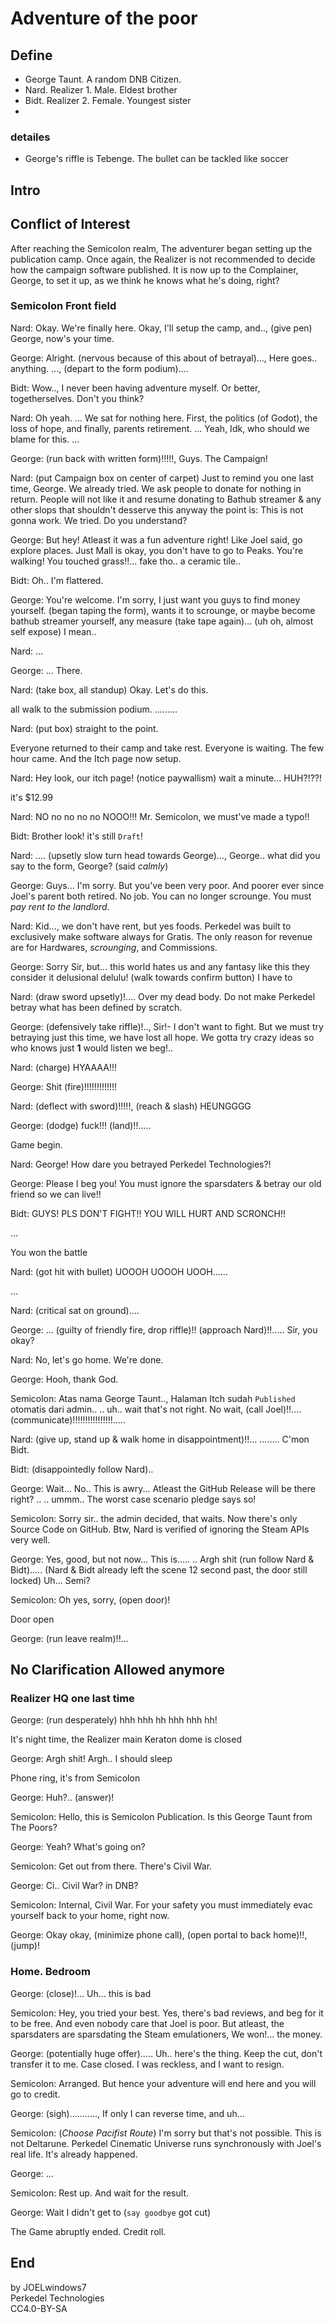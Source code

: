 # Adventure of the poor

## Define

- George Taunt. A random DNB Citizen.
- Nard. Realizer 1. Male. Eldest brother
- Bidt. Realizer 2. Female. Youngest sister
- 

### detailes

- George's riffle is Tebenge. The bullet can be tackled like soccer

## Intro

## Conflict of Interest

After reaching the Semicolon realm, The adventurer began setting up the publication camp. Once again, the Realizer is not recommended to decide how the campaign software published. It is now up to the Complainer, George, to set it up, as we think he knows what he's doing, right?

### Semicolon Front field

Nard: Okay. We're finally here. Okay, I'll setup the camp, and.., (give pen) George, now's your time.

George: Alright. (nervous because of this about of betrayal)..., Here goes.. anything. ..., (depart to the form podium)....

Bidt: Wow.., I never been having adventure myself. Or better, togetherselves. Don't you think?

Nard: Oh yeah. ... We sat for nothing here. First, the politics (of Godot), the loss of hope, and finally, parents retirement. ... Yeah, Idk, who should we blame for this. ...

George: (run back with written form)!!!!!, Guys. The Campaign!

Nard: (put Campaign box on center of carpet) Just to remind you one last time, George. We already tried. We ask people to donate for nothing in return. People will not like it and resume donating to Bathub streamer & any other slops that shouldn't desserve this anyway the point is: This is not gonna work. We tried. Do you understand?

George: But hey! Atleast it was a fun adventure right! Like Joel said, go explore places. Just Mall is okay, you don't have to go to Peaks. You're walking! You touched grass!!... fake tho.. a ceramic tile..

Bidt: Oh.. I'm flattered.

George: You're welcome. I'm sorry, I just want you guys to find money yourself. (began taping the form), wants it to scrounge, or maybe become bathub streamer yourself, any measure (take tape again)... (uh oh, almost self expose) I mean..

Nard: ...

George: ... There.

Nard: (take box, all standup) Okay. Let's do this.

all walk to the submission podium. .........

Nard: (put box) straight to the point.

Everyone returned to their camp and take rest. Everyone is waiting. The few hour came. And the Itch page now setup.

Nard: Hey look, our itch page! (notice paywallism) wait a minute... HUH?!??!

it's $12.99

Nard: NO no no no no NOOO!!! Mr. Semicolon, we must've made a typo!!

Bidt: Brother look! it's still `Draft`!

Nard: .... (upsetly slow turn head towards George)..., George.. what did you say to the form, George? (said *calmly*)

George: Guys... I'm sorry. But you've been very poor. And poorer ever since Joel's parent both retired. No job. You can no longer scrounge. You must *pay rent to the landlord*.

Nard: Kid..., we don't have rent, but yes foods. Perkedel was built to exclusively make software always for Gratis. The only reason for revenue are for Hardwares, *scrounging*, and Commissions.

George: Sorry Sir, but... this world hates us and any fantasy like this they consider it delusional delulu! (walk towards confirm button) I have to

Nard: (draw sword upsetly)!.... Over my dead body. Do not make Perkedel betray what has been defined by scratch.

George: (defensively take riffle)!.., Sir!- I don't want to fight. But we must try betraying just this time, we have lost all hope. We gotta try crazy ideas so who knows just **1** would listen we beg!..

Nard: (charge) HYAAAA!!!

George: Shit (fire)!!!!!!!!!!!!!

Nard: (deflect with sword)!!!!!, (reach & slash) HEUNGGGG

George: (dodge) fuck!!! (land)!!.....

Game begin.

Nard: George! How dare you betrayed Perkedel Technologies?!

George: Please I beg you! You must ignore the sparsdaters & betray our old friend so we can live!!

Bidt: GUYS! PLS DON'T FIGHT!! YOU WILL HURT AND SCRONCH!!

...

You won the battle

Nard: (got hit with bullet) UOOOH UOOOH UOOH......

...

Nard: (critical sat on ground)....

George: ... (guilty of friendly fire, drop riffle)!! (approach Nard)!!..... Sir, you okay?

Nard: No, let's go home. We're done.

George: Hooh, thank God.

Semicolon: Atas nama George Taunt.., Halaman Itch sudah `Published` otomatis dari admin.. .. uh.. wait that's not right. No wait, (call Joel)!!.... (communicate)!!!!!!!!!!!!!!!!.....

Nard: (give up, stand up & walk home in disappointment)!!... ........ C'mon Bidt.

Bidt: (disappointedly follow Nard)..

George: Wait... No.. This is awry... Atleast the GitHub Release will be there right? .. .. ummm.. The worst case scenario pledge says so!

Semicolon: Sorry sir.. the admin decided, that waits. Now there's only Source Code on GitHub. Btw, Nard is verified of ignoring the Steam APIs very well.

George: Yes, good, but not now... This is..... .. Argh shit (run follow Nard & Bidt)..... (Nard & Bidt already left the scene 12 second past, the door still locked) Uh... Semi?

Semicolon: Oh yes, sorry, (open door)!

Door open

George: (run leave realm)!!...

## No Clarification Allowed anymore

### Realizer HQ one last time

George: (run desperately) hhh hhh hh hhh hhh hh!

It's night time, the Realizer main Keraton dome is closed

George: Argh shit! Argh.. I should sleep

Phone ring, it's from Semicolon

George: Huh?.. (answer)!

Semicolon: Hello, this is Semicolon Publication. Is this George Taunt from The Poors?

George: Yeah? What's going on?

Semicolon: Get out from there. There's Civil War.

George: Ci.. Civil War? in DNB?

Semicolon: Internal, Civil War. For your safety you must immediately evac yourself back to your home, right now.

George: Okay okay, (minimize phone call), (open portal to back home)!!, (jump)!

### Home. Bedroom

George: (close)!... Uh... this is bad

Semicolon: Hey, you tried your best. Yes, there's bad reviews, and beg for it to be free. And even nobody care that Joel is poor. But atleast, the sparsdaters are sparsdating the Steam emulationers, We won!... the money.

George: (potentially huge offer)..... Uh.. here's the thing. Keep the cut, don't transfer it to me. Case closed. I was reckless, and I want to resign.

Semicolon: Arranged. But hence your adventure will end here and you will go to credit.

George: (sigh)..........., If only I can reverse time, and uh...

Semicolon: (*Choose Pacifist Route*) I'm sorry but that's not possible. This is not Deltarune. Perkedel Cinematic Universe runs synchronously with Joel's real life. It's already happened.

George: ...

Semicolon: Rest up. And wait for the result.

George: Wait I didn't get to (`say goodbye` got cut)

The Game abruptly ended. Credit roll.

## End

by JOELwindows7  
Perkedel Technologies  
CC4.0-BY-SA